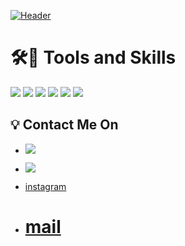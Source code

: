 [![Header](https://github.com/korafdavid/David_Okoroaofor/blob/main/coverphoto.png "Header")](https://github.com/korafdavid/David_Okoroaofor/blob/main/coverphoto.png)

#  🛠🔧 Tools and Skills
![](https://img.shields.io/badge/Code-Javascsript-informational?style=flat&logo=Javascript&logoColor=white&color=2bbc8a)
![](https://img.shields.io/badge/Code-Dart-informational?style=flat&logo=Dart&logoColor=white&color=blue)
![](https://img.shields.io/badge/OS-LINUX-informational?style=flat&logo=Linux&logoColor=white&color=orange)
![](https://img.shields.io/badge/runtime-NODEJS-informational?style=flat&logo=Node.js&logoColor=white&color=purple)
![](https://img.shields.io/badge/Code-flutter-informational?style=flat&logo=flutter&logoColor=white&color=blue)
![](https://img.shields.io/badge/runtime-NODEJS-informational?style=flat&logo=Node.js&logoColor=white&color=purple)


<!-- https://twitter.com/korafdavid -->
<!-- https://www.facebook.com/korafdavid -->
## 💡 Contact Me On 

 - ![](https://img.shields.io/twitter/follow/korafdavid?style=social)

 - ![](https://img.shields.io/endpoint?url=https://www.facebook.com/korafdavid&badge/facebook-informational?style=flat&logo=facebook&logoColor=white&color=purple)

 - [instagram]()

 -  # [mail](mailto:okoroafordavid61@gmail.com?body=Hi)




